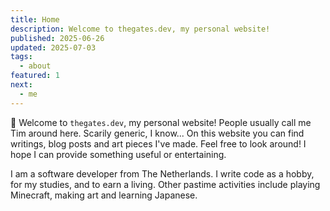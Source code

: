 ```yaml
---
title: Home
description: Welcome to thegates.dev, my personal website!
published: 2025-06-26
updated: 2025-07-03
tags:
  - about
featured: 1
next:
  - me
---
```


&#128075; Welcome to `thegates.dev`, my personal website! People usually call me Tim around here. Scarily generic, I know...
On this website you can find writings, blog posts and art pieces I've made.
Feel free to look around! I hope I can provide something useful or entertaining.

I am a software developer from The Netherlands.
I write code as a hobby, for my studies, and to earn a living.
Other pastime activities include playing Minecraft, making art and learning Japanese.
